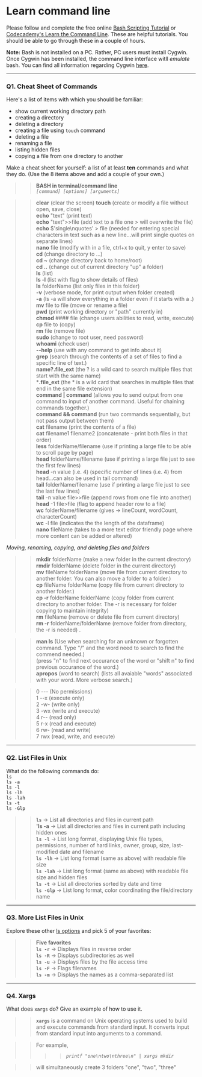 # Learn command line

Please follow and complete the free online [Bash Scripting Tutorial](https://ryanstutorials.net/bash-scripting-tutorial/) or [Codecademy's Learn the Command Line](https://www.codecademy.com/learn/learn-the-command-line). These are helpful tutorials. You should be able to go through these in a couple of hours.

**Note:** Bash is not installed on a PC. Rather, PC users must install Cygwin. Once Cygwin has been installed, the command line interface witll _emulate_ bash. You can find all information regarding Cygwin [here](https://www.cygwin.com/).

---

### Q1.  Cheat Sheet of Commands  

Here's a list of items with which you should be familiar:  
* show current working directory path
* creating a directory
* deleting a directory
* creating a file using `touch` command
* deleting a file
* renaming a file
* listing hidden files
* copying a file from one directory to another

Make a cheat sheet for yourself: a list of at least **ten** commands and what they do.  (Use the 8 items above and add a couple of your own.)  

> > **BASH in terminal/command line**  
>> _`[command] [options] [arguments]`_  

>> **clear**				(clear the screen) 
>> **touch** 				(create or modify a file without open, save, close)  
>> **echo** "text"			(print text)  
>> **echo** "text">>file 		(add text to a file  one > will overwrite the file)  
>> **echo** $'single\nquotes' > file	(needed for entering special characters in text such as a new line...will print single quotes on separate lines)  
>> **nano** file 			(modify with in a file, ctrl+x to quit, y enter to save)  
>> **cd**				(change directory to ...)  
>> **cd ~**				(change directory back to home/root)  
>> **cd ..**				(change out of current directory "up" a folder)  
>> **ls**				(list)  
>> **ls -l**				(list with flag to show details of files)  
>> **ls** folderName			(list only files in this folder)  
>> **-v**				(verbose mode, for print output when folder created)  
>> **-a** 				(ls -a will show everything in a folder even if it starts with a .)  
>> **mv** file to file			(move or rename a file)  
>> **pwd**				(print working directory or "path" currently in)  
>> **chmod** #### file			(change users abilities to read, write, execute)  
>> **cp** file to 			(copy)  
>> **rm** file				(remove file)  
>> **sudo** 				(change to root user, need password)  
>> **whoami**				(check user)  
>> **--help**				(use with any command to get info about it)  
>> **grep** 				(search through the contents of a set of files to find a specific line of text.)  
>> **name?.file_ext**			(the ? is a wild card to search multiple files that start with the same name)  
>> ***.file_ext**			(the * is a wild card that searches in multiple files that end in the same file extension)  
>> **command | command**		(allows you to send output from one command to input of another command. Useful for chaining commands together.)  
>> **command && command** 		(run two commands sequentially, but not pass output between them)  
>> **cat** filename 			(print the contents of a file)  
>> **cat** filename1 filename2		(concatenate - print both files in that order)  
>> **less** folderName/filename	(use if printing a large file to be able to scroll page by page)  
>> **head** folderName/filename	(use if printing a large file just to see the first few lines)  
>> **head** -n value (i.e. 4)		(specific number of lines (i.e. 4) from head...can also be used in tail command)  
>> **tail** folderName/filename	(use if printing a large file just to see the last few lines)  
>> **tail** -n value  file>>file  	(append rows from one file into another)  
>> **head** -1 file>file		(flag to append header row to a file)  
>> **wc** folderName/filename		(gives -> lineCount, wordCount, characterCount)  
>> **wc** -l file			(indicates the the length of the dataframe)  
>> **nano** fileName			(takes to a more text editor friendly page where more content can be added or altered)  

_Moving, renaming, copying, and deleting files and folders_

>> **mkdir** folderName		(make a new folder in the current directory)  
>> **rmdir** folderName		(delete folder in the current directory)  
>> **mv** fileName folderName		(move file from current directory to another folder.  You can also move a folder to a folder.)  
>> **cp** fileName folderName		(copy file from current directory to another folder.)  
>> **cp -r** folderName folderName	(copy folder from current directory to another folder. The -r is necessary for folder copying to maintain integrity)  
>> **rm** fileName			(remove or delete file from current directory)  
>> **rm -r** folderName/folderName	(remove folder from directory, the -r is needed) . 

>> **man ls** 				(Use when searching for an unknown or forgotten command.  Type "/" and the word need to search to find the commend needed.)  
				(press "n" to find next occurance of the word or "shift n" to find previous occurance of the word.)  
>> **apropos** (word to search)	(lists all avaiable "words" associated with your word.  More verbose search.)  


>> 0  ---			(No permissions)  
>> 1  --x			(execute only)  
>> 2  -w-			(write only)  
>> 3  -wx			(write and execute)  
>> 4  r--			(read only)  
>> 5  r-x			(read and execute)  
>> 6  rw-			(read and write)  
>> 7  rwx 			(read, write, and execute)  

---

### Q2.  List Files in Unix   

What do the following commands do:  
`ls`  
`ls -a`  
`ls -l`  
`ls -lh`  
`ls -lah`  
`ls -t`  
`ls -Glp`  

> > **`ls`** -> List all directories and files in current path  
>> **'ls -a** -> List all directories and files in current path including hidden ones  
>> **`ls -l`** -> List long format, displaying Unix file types, permissions, number of hard links, owner, group, size, last-modified date and filename  
>> **`ls -lh`** -> List long format (same as above) with readable file size  
>> **`ls -lah`** ->  List long format (same as above) with readable file size and hidden files  
>> **`ls -t`** -> List all directories sorted by date and time  
>> **`ls -Glp`** -> List long format, color coordinating the file/directory name  
---

### Q3.  More List Files in Unix  

Explore these other [ls options](http://www.techonthenet.com/unix/basic/ls.php) and pick 5 of your favorites:

>> **Five favorites**  
>> **`ls -r`** -> Displays files in reverse order  
>> **`ls -R`** -> Displays subdirectories as well  
>> **`ls -u`** -> Displays files by the file access time  
>> **`ls -F`** -> Flags filenames  
>> **`ls -m`** -> Displays the names as a comma-separated list  


---

### Q4.  Xargs   

What does `xargs` do? Give an example of how to use it.

>> **`xargs`** is a command on Unix operating systems used to build and execute commands from standard input. It converts input from standard input into arguments to a command.  

>> For example, 
>> >> _`printf "one\ntwo\nthree\n" | xargs mkdir`_  

>> will simultaneously create 3 folders "one", "two", "three" 
 

